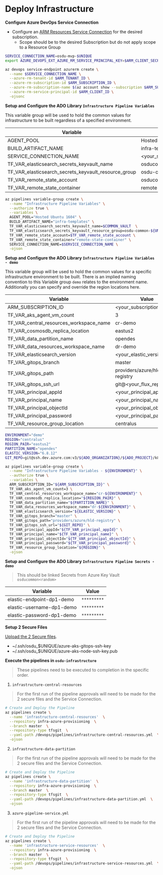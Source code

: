 # Deploy Infrastructure

__Configure Azure DevOps Service Connection__

- Configure an [ARM Resources Service Connection](https://docs.microsoft.com/en-us/azure/devops/pipelines/library/connect-to-azure?view=azure-devops) for the desired subscription.
  - Scope should be to the desired Subscription but do not apply scope to a Resource Group

```bash
SERVICE_CONNECTION_NAME=osdu-mvp-$UNIQUE
export AZURE_DEVOPS_EXT_AZURE_RM_SERVICE_PRINCIPAL_KEY=$ARM_CLIENT_SECRET

az devops service-endpoint azurerm create \
  --name $SERVICE_CONNECTION_NAME \
  --azure-rm-tenant-id $ARM_TENANT_ID \
  --azure-rm-subscription-id $ARM_SUBSCRIPTION_ID \
  --azure-rm-subscription-name $(az account show --subscription $ARM_SUBSCRIPTION_ID --query name -otsv) \
  --azure-rm-service-principal-id $ARM_CLIENT_ID \
  -ojsonc
```


__Setup and Configure the ADO Library `Infrastructure Pipeline Variables`__

This variable group will be used to hold the common values for infrastructure to be built regardless of a specified environment.

  | Variable | Value |
  |----------|-------|
  | AGENT_POOL | Hosted Ubuntu 1604 |
  | BUILD_ARTIFACT_NAME | infra-templates |
  | SERVICE_CONNECTION_NAME | <your_service_connection_name> |
  | TF_VAR_elasticsearch_secrets_keyvault_name | osducommon<your_unique>-kv |
  | TF_VAR_elasticsearch_secrets_keyvault_resource_group | osdu-common-<your_unique> |
  | TF_VAR_remote_state_account | osducommon<your_unique> |
  | TF_VAR_remote_state_container | remote-state-container |

```bash
az pipelines variable-group create \
  --name "Infrastructure Pipeline Variables" \
  --authorize true \
  --variables \
  AGENT_POOL="Hosted Ubuntu 1604" \
  BUILD_ARTIFACT_NAME="infra-templates" \
  TF_VAR_elasticsearch_secrets_keyvault_name=$COMMON_VAULT  \
  TF_VAR_elasticsearch_secrets_keyvault_resource_group=osdu-common-${UNIQUE} \
  TF_VAR_remote_state_account=$TF_VAR_remote_state_account \
  TF_VAR_remote_state_container="remote-state-container" \
  SERVICE_CONNECTION_NAME=$SERVICE_CONNECTION_NAME \
  -ojson
```


__Setup and Configure the ADO Library `Infrastructure Pipeline Variables - demo`__

This variable group will be used to hold the common values for a specific infrastructure environment to be built. There is an implied naming convention to this Variable group `demo` relates to the environment name.  Additionally you can specify and override the region locations here.


  | Variable | Value |
  |----------|-------|
  | ARM_SUBSCRIPTION_ID | <your_subscription_id> |
  | TF_VAR_aks_agent_vm_count | 3 |
  | TF_VAR_central_resources_workspace_name | cr-demo |
  | TF_VAR_cosmosdb_replica_location | eastus2 |
  | TF_VAR_data_partition_name | opendes |
  | TF_VAR_data_resources_workspace_name | dr-demo |
  | TF_VAR_elasticsearch_version | <your_elastic_version> |
  | TF_VAR_gitops_branch | master |
  | TF_VAR_gitops_path | providers/azure/hld-registry |
  | TF_VAR_gitops_ssh_url | git@<your_flux_repo> |
  | TF_VAR_principal_appId | <your_principal_appId> |
  | TF_VAR_principal_name | <your_principal_name> |
  | TF_VAR_principal_objectId | <your_principal_objectId> |
  | TF_VAR_principal_password | <your_principal_password> |
  | TF_VAR_resource_group_location | centralus |

```bash
ENVIRONMENT="demo"
REGION="centralus"
REGION_PAIR="eastus2"
PARTITION_NAME="opendes"
ELASTIC_VERSION="6.8.12"
GIT_REPO=git@ssh.dev.azure.com:v3/${ADO_ORGANIZATION}/${ADO_PROJECT}/k8-gitops-manifests

az pipelines variable-group create \
  --name "Infrastructure Pipeline Variables - ${ENVIRONMENT}" \
  --authorize true \
  --variables \
  ARM_SUBSCRIPTION_ID="${ARM_SUBSCRIPTION_ID}" \
  TF_VAR_aks_agent_vm_count=3 \
  TF_VAR_central_resources_workspace_name="cr-${ENVIRONMENT}" \
  TF_VAR_cosmosdb_replica_location="${REGION_PAIR}" \
  TF_VAR_data_partition_name="${PARTITION_NAME}" \
  TF_VAR_data_resources_workspace_name="dr-${ENVIRONMENT}" \
  TF_VAR_elasticsearch_version="${ELASTIC_VERSION}" \
  TF_VAR_gitops_branch="master" \
  TF_VAR_gitops_path="providers/azure/hld-registry" \
  TF_VAR_gitops_ssh_url="${GIT_REPO}" \
  TF_VAR_principal_appId="${TF_VAR_principal_appId}" \
  TF_VAR_principal_name="${TF_VAR_principal_name}" \
  TF_VAR_principal_objectId="${TF_VAR_principal_objectId}" \
  TF_VAR_principal_password="${TF_VAR_principal_password}" \
  TF_VAR_resource_group_location="${REGION}" \
  -ojson
```

__Setup and Configure the ADO Library `Infrastructure Pipeline Secrets - demo`__
> This should be linked Secrets from Azure Key Vault `osducommon<random>`

  | Variable | Value |
  |----------|-------|
  | elastic-endpoint-dp1-demo | `*********` |
  | elastic-username-dp1-demo | `*********` |
  | elastic-password-dp1-demo | `*********` |


__Setup 2 Secure Files__

[Upload the 2 Secure files](https://docs.microsoft.com/en-us/azure/devops/pipelines/library/secure-files?view=azure-devops).


  - ~/.ssh/osdu_$UNIQUE/azure-aks-gitops-ssh-key
  - ~/.ssh/osdu_$UNIQUE/azure-aks-node-ssh-key.pub



__Execute the pipelines in `osdu-infrastructure`__

> These pipelines need to be executed to completion in the specific order.

1. `infrastructure-central-resources`

  > For the first run of the pipeline approvals will need to be made for the 2 secure files and the Service Connection.

```bash
# Create and Deploy the Pipeline
az pipelines create \
  --name 'infrastructure-central-resources'  \
  --repository infra-azure-provisioning  \
  --branch master  \
  --repository-type tfsgit  \
  --yaml-path /devops/pipelines/infrastructure-central-resources.yml  \
  -ojson
```


2. `infrastructure-data-partition`

  > For the first run of the pipeline approvals will need to be made for the 2 secure files and the Service Connection.

```bash
# Create and Deploy the Pipeline
az pipelines create \
  --name 'infrastructure-data-partition'  \
  --repository infra-azure-provisioning  \
  --branch master  \
  --repository-type tfsgit  \
  --yaml-path /devops/pipelines/infrastructure-data-partition.yml  \
  -ojson
```


3. `azure-pipeline-service.yml`

  > For the first run of the pipeline approvals will need to be made for the 2 secure files and the Service Connection.

```bash
# Create and Deploy the Pipeline
az pipelines create \
  --name 'infrastructure-service-resources'  \
  --repository infra-azure-provisioning  \
  --branch master  \
  --repository-type tfsgit  \
  --yaml-path /devops/pipelines/infrastructure-service-resources.yml  \
  -ojson
```
